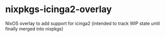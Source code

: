 # nixpkgs-icinga2-overlay
NixOS overlay to add support for icinga2 (intended to track WIP state until finally merged into nixpkgs)
